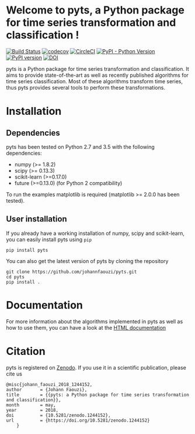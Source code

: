 Welcome to pyts, a Python package for time series transformation and classification !
=========================================================================================
[![Build Status](https://travis-ci.org/johannfaouzi/pyts.svg?branch=dev)](https://travis-ci.org/johannfaouzi/pyts)
[![codecov](https://codecov.io/gh/johannfaouzi/pyts/branch/master/graph/badge.svg)](https://codecov.io/gh/johannfaouzi/pyts)
[![CircleCI](https://circleci.com/gh/johannfaouzi/pyts.svg?style=shield)](https://circleci.com/gh/johannfaouzi/pyts)
[![PyPI - Python Version](https://img.shields.io/pypi/pyversions/pyts.svg)](https://img.shields.io/pypi/pyversions/pyts.svg)
[![PyPI version](https://badge.fury.io/py/pyts.svg)](https://badge.fury.io/py/pyts)
[![DOI](https://zenodo.org/badge/DOI/10.5281/zenodo.1244152.svg)](https://doi.org/10.5281/zenodo.1244152)

pyts is a Python package for time series transformation and classification. It
aims to provide state-of-the-art as well as recently published algorithms
for time series classification. Most of these algorithms transform time series,
thus pyts provides several tools to perform these transformations.

# Installation

## Dependencies

pyts has been tested on Python 2.7 and 3.5 with the following dependencies:

- numpy (>= 1.8.2)
- scipy (>= 0.13.3)
- scikit-learn (>=0.17.0)
- future (>=0.13.0) (for Python 2 compatibility)

To run the examples matplotlib is required (matplotlib >= 2.0.0 has
been tested).

## User installation

If you already have a working installation of numpy, scipy and
scikit-learn, you can easily install pyts using ``pip``

    pip install pyts

You can also get the latest version of pyts by cloning the repository

    git clone https://github.com/johannfaouzi/pyts.git
    cd pyts
    pip install .


# Documentation

For more information about the algorithms implemented in pyts as well as
how to use them, you can have a look at the
[HTML documentation](https://johannfaouzi.github.io/pyts/)

# Citation

pyts is registered on [Zenodo](https://doi.org/10.5281/zenodo.1244152).
If you use it in a scientific publication, please cite us

    @misc{johann_faouzi_2018_1244152,
    author       = {Johann Faouzi},
    title        = {{pyts: a Python package for time series transformation and classification}},
    month        = may,
    year         = 2018,
    doi          = {10.5281/zenodo.1244152},
    url          = {https://doi.org/10.5281/zenodo.1244152}
		}
